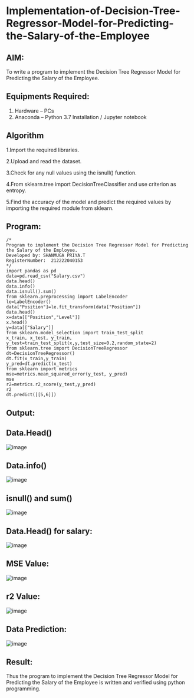 # Implementation-of-Decision-Tree-Regressor-Model-for-Predicting-the-Salary-of-the-Employee

## AIM:
To write a program to implement the Decision Tree Regressor Model for Predicting the Salary of the Employee.

## Equipments Required:
1. Hardware – PCs
2. Anaconda – Python 3.7 Installation / Jupyter notebook

## Algorithm
1.Import the required libraries.

2.Upload and read the dataset.

3.Check for any null values using the isnull() function.

4.From sklearn.tree import DecisionTreeClassifier and use criterion as entropy.

5.Find the accuracy of the model and predict the required values by importing the required module from sklearn.

## Program:
```
/*
Program to implement the Decision Tree Regressor Model for Predicting the Salary of the Employee.
Developed by: SHANMUGA PRIYA.T
RegisterNumber:  212222040153
*/
import pandas as pd
data=pd.read_csv("Salary.csv")
data.head()
data.info()
data.isnull().sum()
from sklearn.preprocessing import LabelEncoder
le=LabelEncoder()
data["Position"]=le.fit_transform(data["Position"])
data.head()
x=data[["Position","Level"]]
x.head()
y=data[["Salary"]]
from sklearn.model_selection import train_test_split
x_train, x_test, y_train, y_test=train_test_split(x,y,test_size=0.2,random_state=2)
from sklearn.tree import DecisionTreeRegressor
dt=DecisionTreeRegressor()
dt.fit(x_train,y_train)
y_pred=dt.predict(x_test)
from sklearn import metrics
mse=metrics.mean_squared_error(y_test, y_pred)
mse
r2=metrics.r2_score(y_test,y_pred)
r2
dt.predict([[5,6]])
```

## Output:
## Data.Head()

![image](https://github.com/shanmugapriyatharani/Implementation-of-Decision-Tree-Regressor-Model-for-Predicting-the-Salary-of-the-Employee/assets/119393427/9c9494b2-93a1-4f05-a065-13a5d89f1e03)

## Data.info()

![image](https://github.com/shanmugapriyatharani/Implementation-of-Decision-Tree-Regressor-Model-for-Predicting-the-Salary-of-the-Employee/assets/119393427/db74a80b-b87a-47e3-b49a-0b57b12a93cc)

## isnull() and sum()

![image](https://github.com/shanmugapriyatharani/Implementation-of-Decision-Tree-Regressor-Model-for-Predicting-the-Salary-of-the-Employee/assets/119393427/fb40a01a-6f22-4c03-9677-851b7609c642)

## Data.Head() for salary:

![image](https://github.com/shanmugapriyatharani/Implementation-of-Decision-Tree-Regressor-Model-for-Predicting-the-Salary-of-the-Employee/assets/119393427/bdd16104-0fb2-42c2-a497-6719d5705900)

## MSE Value:

![image](https://github.com/shanmugapriyatharani/Implementation-of-Decision-Tree-Regressor-Model-for-Predicting-the-Salary-of-the-Employee/assets/119393427/4af4e39d-ec9f-4da8-95b0-86e139083c68)

## r2 Value:

![image](https://github.com/shanmugapriyatharani/Implementation-of-Decision-Tree-Regressor-Model-for-Predicting-the-Salary-of-the-Employee/assets/119393427/63af1cc5-d07d-469c-b88c-e09f2d1e82b7)

## Data Prediction:


![image](https://github.com/shanmugapriyatharani/Implementation-of-Decision-Tree-Regressor-Model-for-Predicting-the-Salary-of-the-Employee/assets/119393427/db28ec63-d19e-4dcb-bcde-250bdcdf1c9a)

## Result:
Thus the program to implement the Decision Tree Regressor Model for Predicting the Salary of the Employee is written and verified using python programming.
